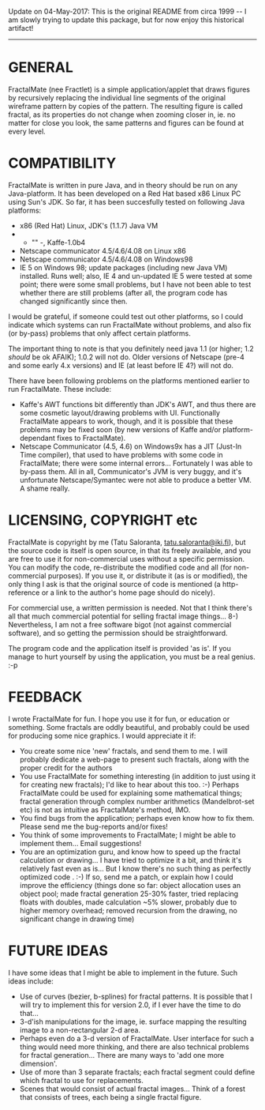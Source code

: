 Update on 04-May-2017: This is the original README from circa 1999 -- I am slowly
trying to update this package, but for now enjoy this historical artifact!

-----

# GENERAL

FractalMate (nee Fractlet) is a simple application/applet that draws figures by recursively
replacing the individual line segments of the original wireframe pattern
by copies of the pattern. The resulting figure is called fractal, as its
properties do not change when zooming closer in, ie. no matter for close
you look, the same patterns and figures can be found at every level.

# COMPATIBILITY

FractalMate is written in pure Java, and in theory should be run on any
Java-platform. It has been developed on a Red Hat based x86 Linux PC
using Sun's JDK. So far, it has been succesfully tested on following
Java platforms:

- x86 (Red Hat) Linux, JDK's (1.1.7) Java VM
- - "" -, Kaffe-1.0b4
- Netscape communicator 4.5/4.6/4.08 on Linux x86
- Netscape communicator 4.5/4.6/4.08 on Windows98
- IE 5 on Windows 98; update packages (including new Java VM) installed.
  Runs well; also, IE 4 and un-updated IE 5 were tested at some point;
  there were some small problems, but I have not been able to test whether
  there are still problems (after all, the program code has changed
  significantly since then.

I would be grateful, if someone could test out other platforms, so I could
indicate which systems can run FractalMate without problems, and also fix
(or by-pass) problems that only affect certain platforms.

The important thing to note is that you definitely need java 1.1 (or
higher; 1.2 _should_ be ok AFAIK); 1.0.2 will not do. Older versions
of Netscape (pre-4 and some early 4.x versions) and IE (at least before
IE 4?) will not do.

There have been following problems on the platforms mentioned earlier
to run FractalMate. These include:

- Kaffe's AWT functions bit differently than JDK's AWT, and thus there
  are some cosmetic layout/drawing problems with UI. Functionally FractalMate
  appears to work, though, and it is possible that these problems may
  be fixed soon (by new versions of Kaffe and/or platform-dependant fixes
  to FractalMate).
- Netscape Communicator (4.5, 4.6) on Windows9x has a JIT (Just-In Time
  compiler), that used to have problems with some code in FractalMate;
  there were some internal errors... Fortunately I was able to by-pass
  them. All in all, Communicator's JVM is very buggy, and it's unfortunate
  Netscape/Symantec were not able to produce a better VM. A shame really.


# LICENSING, COPYRIGHT etc

FractalMate is copyright by me (Tatu Saloranta, tatu.saloranta@iki.fi), but
the source code is itself is open source, in that its freely available,
and you are free to use it for non-commercial uses without a specific
permission. You can modify the code, re-distribute the modified code and
all (for non-commercial purposes). If you use it, or distribute it (as is
or modified), the only thing I ask is that the original source of code
is mentioned (a http-reference or a link to the author's home page
should do nicely).

For commercial use, a written permission is needed. Not that I think there's
all that much commercial potential for selling fractal image things... 8-)
Nevertheless, I am not a free software bigot (not against commercial
software), and so getting the permission should be straightforward.

The program code and the application itself is provided 'as is'.
If you manage to hurt yourself by using the application, you must be a
real genius. :-p 

# FEEDBACK

I wrote FractalMate for fun. I hope you use it for fun, or education or
something. Some fractals are oddly beautiful, and probably could be used
for producing some nice graphics. I would appreciate it if:

- You create some nice 'new' fractals, and send them to me. I will probably
  dedicate a web-page to present such fractals, along with the proper credit
  for the authors
- You use FractalMate for something interesting (in addition to just using it
  for creating new fractals); I'd like to hear about this too. :-)
  Perhaps FractalMate could be used for explaining some mathematical things;
  fractal generation through complex number arithmetics (Mandelbrot-set
  etc) is not as intuitive as FractalMate's method, IMO.
- You find bugs from the application; perhaps even know how to fix them.
  Please send me the bug-reports and/or fixes!
- You think of some improvements to FractalMate; I might be able to implement
  them... Email suggestions!
- You are an optimization guru, and know how to speed up the fractal
  calculation or drawing... I have tried to optimize it a bit, and think
  it's relatively fast even as is... But I know there's no such thing as
  perfectly optimized code . :-)
  If so, send me a patch, or explain how I could improve the efficiency
  (things done so far: object allocation uses an object pool; made fractal
  generation 25-30% faster, tried replacing floats with doubles, made
  calculation ~5% slower, probably due to higher memory overhead; removed
  recursion from the drawing, no significant change in drawing time)


# FUTURE IDEAS

I have some ideas that I might be able to implement in the future.
Such ideas include:

- Use of curves (bezier, b-splines) for fractal patterns. It is possible
  that I will try to implement this for version 2.0, if I ever have the
  time to do that...
- 3-d'ish manipulations for the image, ie. surface mapping the resulting
  image to a non-rectangular 2-d area.
- Perhaps even do a 3-d version of FractalMate. User interface for such a
  thing would need more thinking, and there are also technical problems
  for fractal generation... There are many ways to 'add one more dimension'.
- Use of more than 3 separate fractals; each fractal segment could define
  which fractal to use for replacements.
- Scenes that would consist of actual fractal images... Think of a forest
  that consists of trees, each being a single fractal figure.
